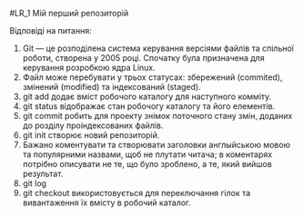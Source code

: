 #LR_1
Мій перший репозиторій

Відповіді на питання:
1. Git — це розподілена система керування версіями файлів та спільної роботи, створена у 2005 році. Спочатку була призначена для керування розробкою ядра Linux.
2. Файл може перебувати у трьох статусах: збережений (commited), змінений (modified) та індексований (staged).
3. git add додає вміст робочого каталогу для наступного комміту.
4. git status відображає стан робочогу каталогу та його елементів.
5. git commit робить для проекту знімок поточного стану змін, доданих до розділу проіндексованих файлів.
6. git init створює новий репозиторій.
7. Бажано коментувати та створювати заголовки англыйською мовою та популярними назвами, щоб не плутати читача; в коментарях потрібно описувати не те, що було зроблено, а те, який вийшов результат.
8. git log
9. git checkout використовується для переключання гілок та вивантаження їх вмісту в робочий каталог.
